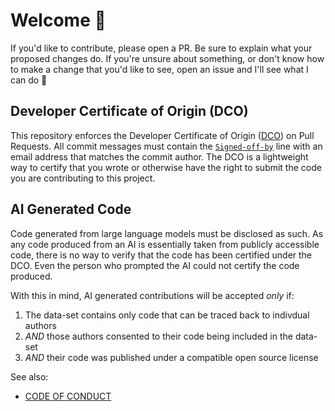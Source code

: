 # Welcome 👋

If you'd like to contribute, please open a PR. Be sure to explain what your
proposed changes do. If you're unsure about something, or don't know how to make
a change that you'd like to see, open an issue and I'll see what I can do 🙂

## Developer Certificate of Origin (DCO)

This repository enforces the Developer Certificate of Origin ([DCO]) on Pull
Requests. All commit messages must contain the [`Signed-off-by`] line with an
email address that matches the commit author. The DCO is a lightweight way to
certify that you wrote or otherwise have the right to submit the code you are
contributing to this project.

## AI Generated Code

Code generated from large language models must be disclosed as such. As any code
produced from an AI is essentially taken from publicly accessible code, there is
no way to verify that the code has been certified under the DCO. Even the person
who prompted the AI could not certify the code produced.

With this in mind, AI generated contributions will be accepted *only* if:

1. The data-set contains only code that can be traced back to indivdual authors
2. *AND* those authors consented to their code being included in the data-set
3. *AND* their code was published under a compatible open source license

See also:

* [CODE OF CONDUCT]

[CODE OF CONDUCT]: https://github.com/norwd/.github/blob/main/CODE_OF_CONDUCT.md
[DCO]: https://developercertificate.org
[`Signed-off-by`]: https://docs.github.com/en/organizations/managing-organization-settings/managing-the-commit-signoff-policy-for-your-organization
